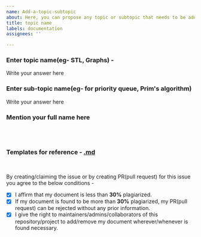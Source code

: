 ```yaml
---
name: Add-a-topic-subtopic
about: Here, you can propose any topic or subtopic that needs to be added in the documentation
title: topic name
labels: documentation
assignees: ''

---
```


### Enter topic name(eg- STL, Graphs) -
Write your answer here

### Enter sub-topic name(eg- for priority queue, Prim's algorithm)
Write your answer here

### Mention your full name here

<br><br>


### Templates for reference - [.md](https://github.com/rohitkumar9710/CP-almanac/blob/main/Documentation/Reference.md)

<br>

By creating/claiming the issue or by creating PR(pull request) for this issue you agree to the below conditions -

- [x] I affirm that my document is less than **30%** plagiarized. <br>
- [x] If my document is found to be more than **30%** plagiarized, my PR(pull request) can be rejected without any prior information. <br>
- [x] I give the right to maintainers/admins/collaborators of this repository/project to add/remove my document wherever/whenever is found necessary. <br>
